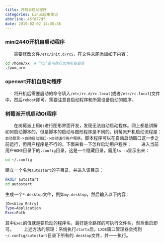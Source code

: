 ```yaml
---
title: 开机自启动程序
categories: Linux应用笔记
abbrlink: 45fd77df
date: 2019-02-02 14:35:38
---
```

### mini2440开机自启动程序

&emsp;&emsp;需要修改文件`/etc/init.d/rcS`，在文件末尾添加如下内容：<!--more-->

``` bash
cd /home/xx  # “xx”是可执行文件所在目录
./pwm_arm
```

### openwrt开机自启动程序

&emsp;&emsp;将开机后需要启动的命令填入`/etc/rc.d/rc.local`(或者`/etc/rc.local`)文件中，然后`reboot`即可。需要注意自启动程序和所需设备启动的顺序。

### 树莓派开机启动Qt程序

&emsp;&emsp;在树莓派上用`Qt`进行图形界面开发，发现无法自动启动程序。网上都是讲解如何启动脚本的，但是脚本的启动与图形程序是不同的。树莓派开机启动流程是：`自动登录->自动启动窗口->自动运行用户程序`。脚本程序可以在自动启动窗口这一步之前运行，但用户程序是不行的。下面来看一下怎样启动用户程序：
&emsp;&emsp;进入当前用户`HOME`目录下的`.config`目录，这是一个隐藏目录，需用`ls -a`显示出来：

``` bash
cd ~/.config
```

建立一个名为`autostart`的子目录，并进入该目录：

``` bash
mkdir autostart
cd autostart
```

生成一个`*.desktop`文件，例如`my.desktop`，然后输入以下内容：

``` bash
[Desktop Entry]
Type=Application
Exec=Path
```

其中`Exec`的值就是要启动的程序名，最好是全路径的可执行文件名，然后重启即可。
&emsp;&emsp;上述方法的原理：系统执行`startx`后，`LXDE`窗口管理器会找到`~/.config/autostart`目录下所有的`.desktop`文件，并一一执行。